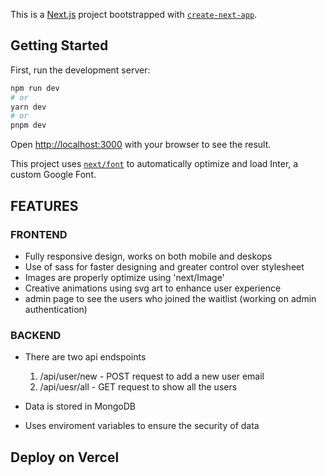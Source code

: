 This is a [Next.js](https://nextjs.org/) project bootstrapped with [`create-next-app`](https://github.com/vercel/next.js/tree/canary/packages/create-next-app).

## Getting Started

First, run the development server:

```bash
npm run dev
# or
yarn dev
# or
pnpm dev
```

Open [http://localhost:3000](http://localhost:3000) with your browser to see the result.

This project uses [`next/font`](https://nextjs.org/docs/basic-features/font-optimization) to automatically optimize and load Inter, a custom Google Font.

## FEATURES

### FRONTEND
- Fully responsive design, works on both mobile and deskops
- Use of sass for faster designing and greater control over stylesheet
- Images are properly optimize using 'next/Image'
- Creative animations using svg art to enhance user experience
- admin page to see the users who joined the waitlist (working on admin authentication)


### BACKEND
- There are two api endspoints
    1. /api/user/new - POST request to add a new user email
    2. /api/uesr/all - GET request to show all the users

- Data is stored in MongoDB

- Uses enviroment variables to ensure the security of data





## Deploy on Vercel


